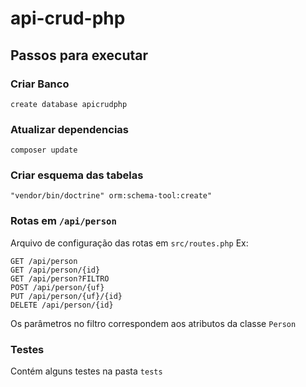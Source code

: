 # api-crud-php

## Passos para executar

### Criar Banco
``create database apicrudphp``

### Atualizar dependencias
``composer update``

### Criar esquema das tabelas
``"vendor/bin/doctrine" orm:schema-tool:create"``

### Rotas em ``/api/person``
Arquivo de configuração das rotas em ``src/routes.php``
Ex:
```
GET /api/person
GET /api/person/{id}
GET /api/person?FILTRO
POST /api/person/{uf}
PUT /api/person/{uf}/{id}
DELETE /api/person/{id}
```

Os parâmetros no filtro correspondem aos atributos da classe ``Person``

### Testes
Contém alguns testes na pasta ``tests``